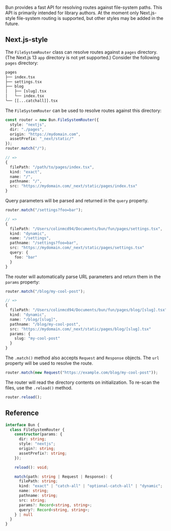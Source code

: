 Bun provides a fast API for resolving routes against file-system paths. This API is primarily intended for library authors. At the moment only Next.js-style file-system routing is supported, but other styles may be added in the future.

## Next.js-style

The `FileSystemRouter` class can resolve routes against a `pages` directory. (The Next.js 13 `app` directory is not yet supported.) Consider the following `pages` directory:

```txt
pages
├── index.tsx
├── settings.tsx
├── blog
│   ├── [slug].tsx
│   └── index.tsx
└── [[...catchall]].tsx
```

The `FileSystemRouter` can be used to resolve routes against this directory:

```ts
const router = new Bun.FileSystemRouter({
  style: "nextjs",
  dir: "./pages",
  origin: "https://mydomain.com",
  assetPrefix: "_next/static/"
});
router.match("/");

// =>
{
  filePath: "/path/to/pages/index.tsx",
  kind: "exact",
  name: "/",
  pathname: "/",
  src: "https://mydomain.com/_next/static/pages/index.tsx"
}
```

Query parameters will be parsed and returned in the `query` property.

```ts
router.match("/settings?foo=bar");

// =>
{
  filePath: "/Users/colinmcd94/Documents/bun/fun/pages/settings.tsx",
  kind: "dynamic",
  name: "/settings",
  pathname: "/settings?foo=bar",
  src: "https://mydomain.com/_next/static/pages/settings.tsx"
  query: {
    foo: "bar"
  }
}
```

The router will automatically parse URL parameters and return them in the `params` property:

```ts
router.match("/blog/my-cool-post");

// =>
{
  filePath: "/Users/colinmcd94/Documents/bun/fun/pages/blog/[slug].tsx",
  kind: "dynamic",
  name: "/blog/[slug]",
  pathname: "/blog/my-cool-post",
  src: "https://mydomain.com/_next/static/pages/blog/[slug].tsx"
  params: {
    slug: "my-cool-post"
  }
}
```

The `.match()` method also accepts `Request` and `Response` objects. The `url` property will be used to resolve the route.

```ts
router.match(new Request("https://example.com/blog/my-cool-post"));
```

The router will read the directory contents on initialization. To re-scan the files, use the `.reload()` method.

```ts
router.reload();
```

## Reference

```ts
interface Bun {
  class FileSystemRouter {
    constructor(params: {
      dir: string;
      style: "nextjs";
      origin?: string;
      assetPrefix?: string;
    });

    reload(): void;

    match(path: string | Request | Response): {
      filePath: string;
      kind: "exact" | "catch-all" | "optional-catch-all" | "dynamic";
      name: string;
      pathname: string;
      src: string;
      params?: Record<string, string>;
      query?: Record<string, string>;
    } | null
  }
}
```
